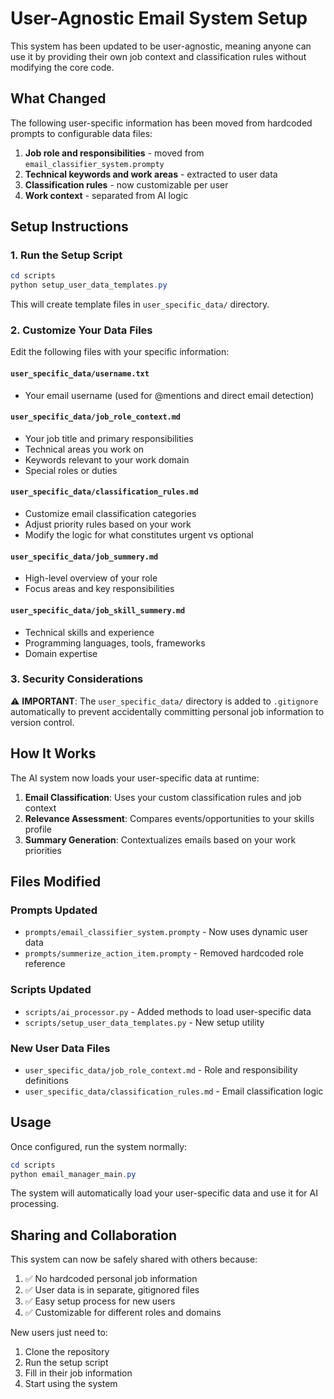 # User-Agnostic Email System Setup

This system has been updated to be user-agnostic, meaning anyone can use it by providing their own job context and classification rules without modifying the core code.

## What Changed

The following user-specific information has been moved from hardcoded prompts to configurable data files:

1. **Job role and responsibilities** - moved from `email_classifier_system.prompty`
2. **Technical keywords and work areas** - extracted to user data
3. **Classification rules** - now customizable per user
4. **Work context** - separated from AI logic

## Setup Instructions

### 1. Run the Setup Script

```powershell
cd scripts
python setup_user_data_templates.py
```

This will create template files in `user_specific_data/` directory.

### 2. Customize Your Data Files

Edit the following files with your specific information:

#### `user_specific_data/username.txt`

- Your email username (used for @mentions and direct email detection)

#### `user_specific_data/job_role_context.md`

- Your job title and primary responsibilities
- Technical areas you work on
- Keywords relevant to your work domain
- Special roles or duties

#### `user_specific_data/classification_rules.md`

- Customize email classification categories
- Adjust priority rules based on your work
- Modify the logic for what constitutes urgent vs optional

#### `user_specific_data/job_summery.md`

- High-level overview of your role
- Focus areas and key responsibilities

#### `user_specific_data/job_skill_summery.md`

- Technical skills and experience
- Programming languages, tools, frameworks
- Domain expertise

### 3. Security Considerations

⚠️ **IMPORTANT**: The `user_specific_data/` directory is added to `.gitignore` automatically to prevent accidentally committing personal job information to version control.

## How It Works

The AI system now loads your user-specific data at runtime:

1. **Email Classification**: Uses your custom classification rules and job context
2. **Relevance Assessment**: Compares events/opportunities to your skills profile  
3. **Summary Generation**: Contextualizes emails based on your work priorities

## Files Modified

### Prompts Updated
- `prompts/email_classifier_system.prompty` - Now uses dynamic user data
- `prompts/summerize_action_item.prompty` - Removed hardcoded role reference

### Scripts Updated
- `scripts/ai_processor.py` - Added methods to load user-specific data
- `scripts/setup_user_data_templates.py` - New setup utility

### New User Data Files
- `user_specific_data/job_role_context.md` - Role and responsibility definitions
- `user_specific_data/classification_rules.md` - Email classification logic

## Usage

Once configured, run the system normally:

```powershell
cd scripts
python email_manager_main.py
```

The system will automatically load your user-specific data and use it for AI processing.

## Sharing and Collaboration

This system can now be safely shared with others because:

1. ✅ No hardcoded personal job information
2. ✅ User data is in separate, gitignored files  
3. ✅ Easy setup process for new users
4. ✅ Customizable for different roles and domains

New users just need to:
1. Clone the repository
2. Run the setup script
3. Fill in their job information
4. Start using the system
